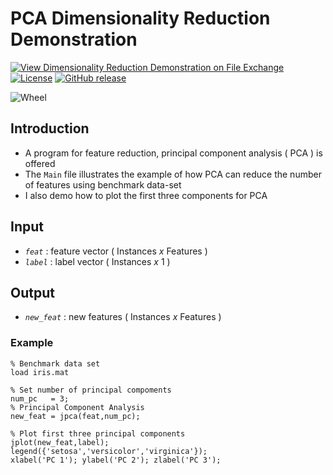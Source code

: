 # PCA Dimensionality Reduction Demonstration

[![View Dimensionality Reduction Demonstration on File Exchange](https://www.mathworks.com/matlabcentral/images/matlab-file-exchange.svg)](https://www.mathworks.com/matlabcentral/fileexchange/72304-dimensionality-reduction-demonstration)
[![License](https://img.shields.io/badge/license-BSD_3-yellow.svg)](https://github.com/JingweiToo/Dimensionality-Reduction-Demonstration/blob/master/LICENSE)
[![GitHub release](https://img.shields.io/badge/release-1.2-green.svg)](https://github.com/JingweiToo/Dimensionality-Reduction-Demonstration)

![Wheel](https://www.mathworks.com/matlabcentral/mlc-downloads/downloads/96685745-950a-4408-abcd-f8f4e453ef79/90e45ab5-75a8-4a2f-ae14-0295b5755899/images/screenshot.PNG)


## Introduction
* A program for feature reduction, principal component analysis ( PCA ) is offered   
* The `Main` file illustrates the example of how PCA can reduce the number of features using benchmark data-set
* I also demo how to plot the first three components for PCA


## Input
* *`feat`*     : feature vector ( Instances *x* Features )
* *`label`*    : label vector ( Instances *x* 1 )


## Output
* *`new_feat`* : new features ( Instances *x* Features )


### Example 
```code
% Benchmark data set 
load iris.mat

% Set number of principal compoments  
num_pc   = 3; 
% Principal Component Analysis
new_feat = jpca(feat,num_pc);

% Plot first three principal components
jplot(new_feat,label);
legend({'setosa','versicolor','virginica'}); 
xlabel('PC 1'); ylabel('PC 2'); zlabel('PC 3');
```


